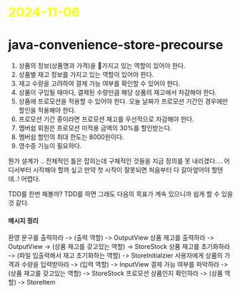 # <span style="color:yellow">2024-11-06</span>

# java-convenience-store-precourse  

1. 상품의 정보(상품명과 가격)을 가지고 있는 역할이 있어야 한다.
2. 상품별 재고 정보를 가지고 있는 역할이 있어야 한다.
3. 재고 수량을 고려하여 결제 가능 여부를 확인할 수 있어야 한다.
4. 상품이 구입될 때마다, 결제된 수량만큼 해당 상품의 재고에서 차감해야 한다.
5. 상품에 프로모션을 적용할 수 있어야 한다. 오늘 날짜가 프로모션 기간인 경우에만 할인을 적용해야 한다.
6. 프로모션 기간 중이라면 프로모션 재고를 우선적으로 차감해야 한다.
7. 멤버쉽 회원은 프로모션 미적용 금액의 30%를 할인받는다.
8. 멤버쉽 할인의 최대 한도는 8000원이다.
9. 영수증 기능이 필요하다.


뭔가 설계가 .. 전체적인 틀은 잡히는데 구체적인 것들을 지금 정의를 못 내리겠다.... 어디서부터 시작해야 할까 싶고 만약 첫 시작이 잘못되면 처음부터 다 갈아엎어야 할텐데..! 어렵다.

TDD를 한번 해볼까? TDD를 하면 그래도 다음의 목표가 계속 있으니까 쉽게 할 수 있을 것 같다.


#### 메시지 정리
환영 문구를 출력하라 -> (출력 역할) -> OutputView
상품 재고를 출력하라 -> OutputView -> (상품 재고를 갖고있는 역할) -> StoreStock
상품 재고를 초기화하라 -> (파일 입출력해서 재고 초기화하는 역할) -> StoreInitialzier
사용자에게 상품의 가격과 수량을 입력받아라 -> (입력 역할) -> InputView
결제 가능 여부를 파악하라 -> (상품 재고를 갖고있는 역할) -> StoreStock
프로모션 상품인지 확인하라 -> (상품 역할) -> StoreItem